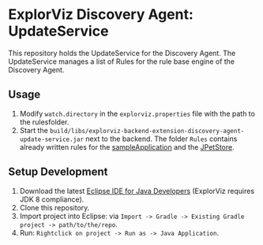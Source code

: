 # ExplorViz Discovery Agent: UpdateService

This repository holds the UpdateService for the Discovery Agent. The UpdateService manages a list of Rules for the rule base engine of the Discovery Agent. 

## Usage
1. Modify `watch.directory` in the `explorviz.properties` file with the path to the rulesfolder.
2. Start the `build/libs/explorviz-backend-extension-discovery-agent-update-service.jar` next to the backend. The folder `Rules` contains already written rules for the  [sampleApplication](https://github.com/ExplorViz/sampleApplication) and the [JPetStore](https://github.com/mybatis/jpetstore-6).


## Setup Development
1. Download the latest [Eclipse IDE for Java Developers](http://www.eclipse.org/downloads/eclipse-packages/) (ExplorViz requires JDK 8 compliance).
2. Clone this repository.
3. Import project into Eclipse: via `Import -> Gradle -> Existing Gradle project -> path/to/the/repo`.
4. Run: `Rightclick on project -> Run as -> Java Application`.